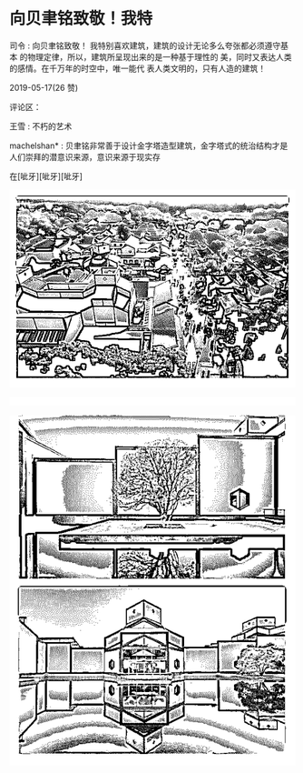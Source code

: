# 向贝聿铭致敬！我特

司令 : 向贝聿铭致敬！ 我特别喜欢建筑，建筑的设计无论多么夸张都必须遵守基本 的物理定律，所以，建筑所呈现出来的是一种基于理性的 美，同时又表达人类的感情。在千万年的时空中，唯一能代 表人类文明的，只有人造的建筑！

2019-05-17(26 赞)

评论区：

王雪 : 不朽的艺术

machelshan* : 贝聿铭非常善于设计金字塔造型建筑，金字塔式的统治结构才是人们崇拜的潜意识来源，意识来源于现实存

在[呲牙][呲牙][呲牙]

![image](img/Image_071.png)

![image](img/Image_072.png)

![image](img/Image_073.png)